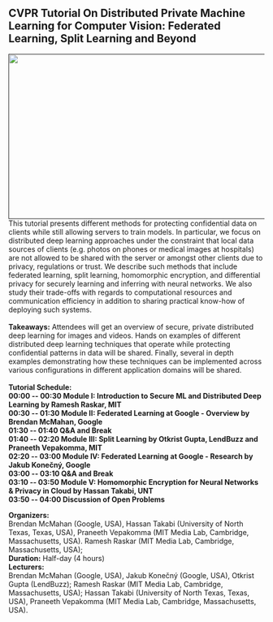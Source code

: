 ## CVPR Tutorial On Distributed Private Machine Learning for Computer Vision: Federated Learning, Split Learning and Beyond

<a href=""><img src="nopeekcvpr.github.io/title.png" align="left" height="325" width="600"> </a>

This tutorial presents different methods for protecting confidential data on clients
while still allowing servers to train models. In particular, we focus on distributed deep learning
approaches under the constraint that local data sources of clients (e.g. photos on phones or
medical images at hospitals) are not allowed to be shared with the server or amongst other
clients due to privacy, regulations or trust. We describe such methods that include federated
learning, split learning, homomorphic encryption, and differential privacy for securely learning
and inferring with neural networks. We also study their trade-offs with regards to computational
resources and communication efficiency in addition to sharing practical know-how of deploying
such systems. 
<br/><br/>
**Takeaways:** Attendees will get an overview of secure, private distributed deep learning for
images and videos. Hands on examples of different distributed deep learning techniques that
operate while protecting confidential patterns in data will be shared. Finally, several in depth
examples demonstrating how these techniques can be implemented across various
configurations in different application domains will be shared.
<br/><br/>
**Tutorial Schedule: <br/>
00:00 -- 00:30 Module I: Introduction to Secure ML and Distributed Deep Learning by
Ramesh Raskar, MIT <br/>
00:30 -- 01:30 Module II: Federated Learning at Google - Overview by
Brendan McMahan, Google <br/>
01:30 -- 01:40 Q&A and Break<br/>
01:40 -- 02:20 Module III: Split Learning by
Otkrist Gupta, LendBuzz and Praneeth Vepakomma, MIT<br/>
02:20 -- 03:00 Module IV: Federated Learning at Google - Research by
Jakub Konečný, Google<br/>
03:00 -- 03:10 Q&A and Break<br/>
03:10 -- 03:50 Module V:  Homomorphic Encryption for Neural Networks & Privacy in Cloud by
Hassan Takabi, UNT <br/>
03:50 -- 04:00 Discussion of Open Problems <br/>**

**Organizers:**<br/>
Brendan McMahan (Google, USA),
Hassan Takabi (University of North Texas, Texas, USA),
Praneeth Vepakomma (MIT Media Lab, Cambridge, Massachusetts, USA).
Ramesh Raskar (MIT Media Lab, Cambridge, Massachusetts, USA);<br/>
**Duration:** Half-day (4 hours)<br/>
**Lecturers:**<br/>
Brendan McMahan (Google, USA),
Jakub Konečný (Google, USA),
Otkrist Gupta (LendBuzz);
Ramesh Raskar (MIT Media Lab, Cambridge, Massachusetts, USA);
Hassan Takabi (University of North Texas, Texas, USA),
Praneeth Vepakomma (MIT Media Lab, Cambridge, Massachusetts, USA). 
